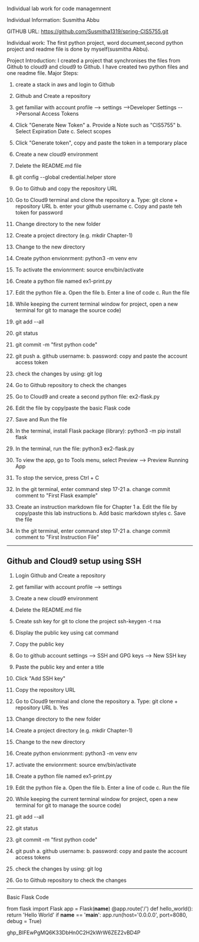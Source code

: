 Individual lab work for code managemnent

Individual Information:
Susmitha Abbu


GITHUB URL:
https://github.com/Susmitha1319/spring-CIS5755.git


Individual work:
The first python project, word document,second python project and readme file is done by myself(susmitha Abbu).


Project Introduction:
I created a project that synchronises the files from Github to cloud9 and cloud9 to Github. I have created two python files and one readme file.
Major Steps:
1. create a stack in aws and login to Github
2. Github and Create a repository
2. get familiar with account profile --> settings -->Developer Settings -->Personal Access Tokens 
3. Click "Generate New Token" 
   a. Provide a Note such as "CIS5755"
   b. Select Expiration Date
   c. Select scopes
4. Click "Generate token", copy and paste the token in a temporary place
5. Create a new cloud9 environment
6. Delete the README.md file
7. git config --global credential.helper store
8. Go to Github and copy the repository URL
8. Go to Cloud9 terminal and clone the repository
  a. Type: git clone + repository URL
  b. enter your github username
  c. Copy and paste teh token for password
9. Change directory to the new folder
10. Create a project directory (e.g. mkdir Chapter-1)
11. Change to the new directory
12. Create python envionrment: python3 -m venv env
13. To activate the envionrment: source env/bin/activate
14. Create a python file named ex1-print.py
15. Edit the python file
  a. Open the file
  b. Enter a line of code
  c. Run the file
16. While keeping the current terminal window for project,  open a new terminal for git to manage the source code) 

18. git add --all
19. git status
20. git commit -m "first python code"
21. git push
  a. github username:
  b. password: copy and paste the account access token
22. check the changes by using: git log
23. Go to Github repository to check the changes
24. Go to Cloud9 and create a second python file: ex2-flask.py
25. Edit the file by copy/paste the basic Flask code
26. Save and Run the file
27. In the terminal, install Flask package (library): python3 -m pip install flask
28. In the terminal, run the file: python3 ex2-flask.py
29. To view the app, go to Tools menu, select Preview --> Preview Running App
30. To stop the service, press Ctrl + C
31. In the git terminal, enter command step 17-21
   a. change commit comment to "First Flask example"

30. Create an instruction markdown file for Chapter 1
   a. Edit the file by copy/paste this lab instructions
   b. Add basic markdown styles
   c. Save the file
31. In the git terminal, enter command step 17-21
   a. change commit comment to "First Instruction File"


---------------------------------------------
Github and Cloud9 setup using SSH
-------------------------------------------
1. Login Github and Create a repository
2. get familiar with account profile --> settings 
3. Create a new cloud9 environment
4. Delete the README.md file
5. Create ssh key for git to clone the project
ssh-keygen -t rsa
6. Display the public key using cat command
7. Copy the public key
8. Go to github account settings --> SSH and GPG keys --> New SSH key 
9. Paste the public key and enter a title
10. Click "Add SSH key"
11. Copy the repository URL
12. Go to Cloud9 terminal and clone the repository
  a. Type: git clone + repository URL
  b. Yes

13. Change directory to the new folder
14. Create a project directory (e.g. mkdir Chapter-1)
15. Change to the new directory
16. Create python envionrment: python3 -m venv env
17. activate the envionrment: source env/bin/activate
18. Create a python file named ex1-print.py
19. Edit the python file
  a. Open the file
  b. Enter a line of code
  c. Run the file
19. While keeping the current terminal window for project,  open a new terminal for git to manage the source code) 
20. git add --all
21. git status
22. git commit -m "first python code"
23. git push
  a. github username:
  b. password: copy and paste the account access tokens

24. check the changes by using: git log
25. Go to Github repository to check the changes

-----------------------------------------------------------------

Basic Flask Code

from flask import Flask
app = Flask(__name__)
@app.route('/')
def hello_world():
   return 'Hello World'
if __name__ == '__main__':
    app.run(host='0.0.0.0', port=8080, debug = True)



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